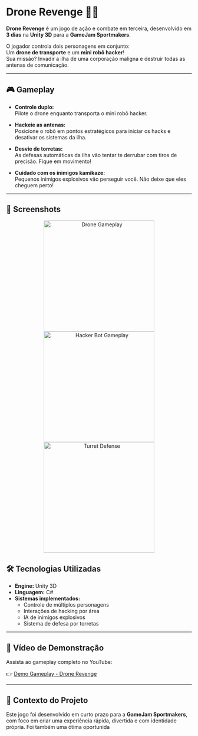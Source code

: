 # Drone Revenge 🤖🚁

**Drone Revenge** é um jogo de ação e combate em terceira, desenvolvido em **3 dias** na **Unity 3D** para a **GameJam Sportmakers**.

O jogador controla dois personagens em conjunto:  
Um **drone de transporte** e um **mini robô hacker**!  
Sua missão? Invadir a ilha de uma corporação maligna e destruir todas as antenas de comunicação.

---

## 🎮 Gameplay

- **Controle duplo:**  
  Pilote o drone enquanto transporta o mini robô hacker.

- **Hackeie as antenas:**  
  Posicione o robô em pontos estratégicos para iniciar os hacks e desativar os sistemas da ilha.

- **Desvie de torretas:**  
  As defesas automáticas da ilha vão tentar te derrubar com tiros de precisão. Fique em movimento!

- **Cuidado com os inimigos kamikaze:**  
  Pequenos inimigos explosivos vão perseguir você. Não deixe que eles cheguem perto!

---

## 📸 Screenshots

<p align="center">
  <img src="https://github.com/user-attachments/assets/e394e34d-ec9a-4001-9f91-c5026fddcc74" alt="Drone Gameplay" width="300"/>
  <img src="https://github.com/user-attachments/assets/8074432d-f571-4057-b7e1-a88a66180d44" alt="Hacker Bot Gameplay" width="300"/>
  <img src="https://github.com/user-attachments/assets/60d55639-53b6-467c-aea1-e91130b10c9a" alt="Turret Defense" width="300"/>
</p>

## 🛠️ Tecnologias Utilizadas

- **Engine:** Unity 3D
- **Linguagem:** C#
- **Sistemas implementados:**
  - Controle de múltiplos personagens
  - Interações de hacking por área
  - IA de inimigos explosivos
  - Sistema de defesa por torretas
---



## 🎥 Vídeo de Demonstração

Assista ao gameplay completo no YouTube:

👉 [Demo Gameplay - Drone Revenge]([https://www.youtube.com/watch?v=SEU-LINK-AQUI](https://www.youtube.com/watch?v=BBH4H1TciKw&t=4s))

---

## 📅 Contexto do Projeto

Este jogo foi desenvolvido em curto prazo para a **GameJam Sportmakers**, com foco em criar uma experiência rápida, divertida e com identidade própria. Foi também uma ótima oportunida

